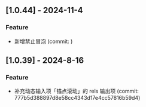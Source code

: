## [1.0.44] - 2024-11-4 

### Feature

- 新增禁止冒泡 (commit: )

## [1.0.39] - 2024-8-16

### Feature

- 补充动态输入项「锚点滚动」的 rels 输出项 (commit: 777b5d388897d8e58cc4343d17e4cc57816b59d4)
